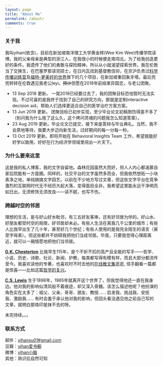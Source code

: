 ```yaml
---
layout: page
title: "About Me"
permalink: /about/
comments: true
---
```


### 关于我
我叫yihan(依含)，目前在新加坡南洋理工大学黄金辉(Wee Kim Wee)传播学院读博。我的父亲母亲是典型的浙江人，在我很小的时候便走南闯北，为了给我创造更好的条件。我遗传了他们的勇敢与探险精神，所以从小就渴望探索世界。我在伦敦当了交换生，在巴塞罗那读完硕士，在日内瓦找到基督教信仰，在京沪负责过[科学传播训练营](s-camp.songshuhui.net)及[福特-更美好的世界](http://fordgreen.npi.org.cn/)旗下的几个项目，在新加坡重回象牙塔。最后兜兜转转在伦敦遇见我老公leyi。~~预计~~但愿在2018年前结束异国恋，与老公团聚。

- 13 Sep 2018 更新。 一晃2018已经要过去了，我的团聚目标恐怕暂时无法实现。不过可喜的是我终于找到了自己的研究方向，那就是定制interactive decision aid，帮助人们选择更适合自己的医学治疗方案方案。
- 13 Jun 2019 更新。 团聚目标已初步实现，至少毕业论文初稿捯饬得差不多了（别问我为什么拖了这么久，这个拷问灵魂的问题我怎么知道答案）。
- 23 Aug 2019 更新。毕业论文已提交，接下来是答辩与毕业典礼。当然，我不会原地等待，我要大步迈向新生活，过好期间的每一分每一秒。
- 13 Oct 2019 更新。即将开始在 Behavioral Insights Team 工作，希望我能好好学以致用，好好在行为经济学领域里闯出一片天下。

### 为什么要来这里
这是我的私人博客，我的文字自留地。森林花园虽然大而好，但人人内心都渴慕自家后院能有一方苗圃。同样的，社交平台的文字虽然多而全，但我依然想拓一小块素净之地，单纯搞搞文字园艺。以前在不少地方写过文章，但这些文字平台在竞争激烈的互联网时代无不经历大起大落，变得面目全非。我希望这里能永远干净明亮如日出，无须修饰无须改良——读不腻，也写不伤。

### 跨越时空的邻居
理想的生活，是与好山好水毗邻，有三五好友客串，还有好邻居为伴的。好山水、好朋友都受时空的局限，好邻居却未必。有些人生活在离我几千公里的城市；有些人比我早出生了几十年，甚至好几个世纪；有些人使用的是我完全陌生的语言（甚至字母表）。但这些都并不妨碍我把他们当成邻居。毕竟，只要我觉得心理距离近，就可以一厢情愿地把他们当邻居。

[**G.K. Chesterton**](https://en.wikipedia.org/wiki/G._K._Chesterton) 比我早生115年，是个不折不扣的高产且全能的写手——哲学、小说、历史、诗歌、社论、新闻、护教，每类都写得有模有样，而且大部分都流传至今。我喜欢读他的专著，也喜欢时不时去他的[在线散文集](https://www.chesterton.org/)逛逛, 信手翻看一篇都是惊喜——比如这篇[哲学的复兴](https://www.chesterton.org/the-revival-of-philosophy-why/)。

[**C.S. Lewis**](http://www.studynovels.com/Book/BookListByAuthor?author=C.S.%20Lewis) 生于1898年，1965年就离开这个世界了，但我觉得他还一直在我身边。他对我的影响似清风般不着痕迹，却又深入骨髓。该怎么描述他呢？他扮演的角色实在太多了：祖父、父亲、哥哥、朋友、教授…… 启发我、挑战我、安抚我、激励我…… 有时会羞于承认他对我的影响，但回头看没遇见他之前自己写的文章，就明白那烙印是抹不去的呀。


未完待续。。。

### 联系方式

邮件：[yihanxu01#gmail.com](mailto:email@domain.com) <br>
豆瓣：[yihan爱书橱](http://www.douban.com/people/yummyhue) <br>
微博：[yihan小脑](http://weibo.com/bookmarkyihan) <br>
其他：熟识后自然可知
